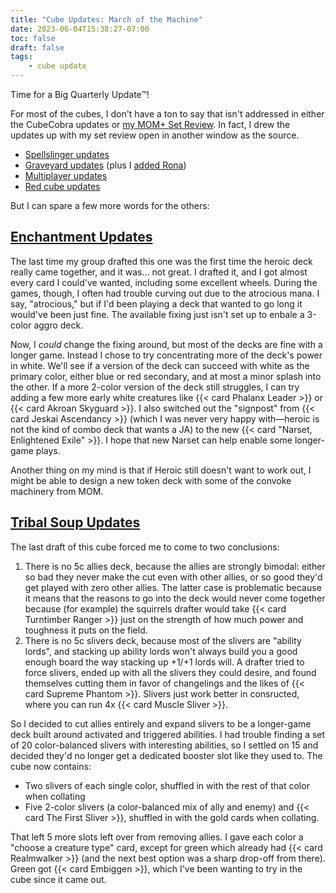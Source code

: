```yaml
---
title: "Cube Updates: March of the Machine"
date: 2023-06-04T15:38:27-07:00
toc: false
draft: false
tags:
    - cube update
---
```


Time for a Big Quarterly Update™!

<!--more-->

For most of the cubes, I don't have a ton to say that isn't addressed in either the CubeCobra updates or [my MOM+ Set Review](/posts/2023-06-04-set-review-mom). In fact, I drew the updates up with my set review open in another window as the source.

  * [Spellslinger updates](https://cubecobra.com/cube/blog/blogpost/e9d11609-a7fc-480f-b4b1-9cc69d8a639a)
  * [Graveyard updates](https://cubecobra.com/cube/blog/blogpost/efd6f00b-1595-45c7-92b9-f745f432a897) (plus I [added Rona](https://cubecobra.com/cube/blog/blogpost/454cd57d-d600-4d2b-b2a4-846d619d3ff7))
  * [Multiplayer updates](https://cubecobra.com/cube/blog/blogpost/2ca60dc1-914c-45f2-acae-a50fe0daffcb)
  * [Red cube updates](https://cubecobra.com/cube/blog/blogpost/b6b63cca-09c2-4509-8521-d8351c87742d)

But I can spare a few more words for the others:


## [Enchantment Updates](https://cubecobra.com/cube/blog/blogpost/bf2c7e17-8d61-4983-948c-029acf27939c)

The last time my group drafted this one was the first time the heroic deck really came together, and it was... not great. I drafted it, and I got almost every card I could've wanted, including some excellent wheels. During the games, though, I often had trouble curving out due to the atrocious mana. I say, "atrocious," but if I'd been playing a deck that wanted to go long it would've been just fine. The available fixing just isn't set up to enbale a 3-color aggro deck.

Now, I _could_ change the fixing around, but most of the decks are fine with a longer game. Instead I chose to try concentrating more of the deck's power in white. We'll see if a version of the deck can succeed with white as the primary color, either blue or red secondary, and at most a minor splash into the other. If a more 2-color version of the deck still struggles, I can try adding a few more early white creatures like {{< card Phalanx Leader >}} or {{< card Akroan Skyguard >}}. I also switched out the "signpost" from {{< card Jeskai Ascendancy >}} (which I was never very happy with—heroic is not the kind of combo deck that wants a JA) to the new {{< card "Narset, Enlightened Exile" >}}. I hope that new Narset can help enable some longer-game plays.

Another thing on my mind is that if Heroic still doesn't want to work out, I might be able to design a new token deck with some of the convoke machinery from MOM.


## [Tribal Soup Updates](https://cubecobra.com/cube/blog/blogpost/6b7d9f5c-4bb2-405c-a37b-9bfe9248d886)

The last draft of this cube forced me to come to two conclusions:

 1. There is no 5c allies deck, because the allies are strongly bimodal: either so bad they never make the cut even with other allies, or so good they'd get played with zero other allies. The latter case is problematic because it means that the reasons to go into the deck would never come together because (for example) the squirrels drafter would take {{< card Turntimber Ranger >}} just on the strength of how much power and toughness it puts on the field.
 2. There is no 5c slivers deck, because most of the slivers are "ability lords", and stacking up ability lords won't always build you a good enough board the way stacking up +1/+1 lords will. A drafter tried to force slivers, ended up with all the slivers they could desire, and found themselves cutting them in favor of changelings and the likes of {{< card Supreme Phantom >}}. Slivers just work better in consructed, where you can run 4x {{< card Muscle Sliver >}}.

So I decided to cut allies entirely and expand slivers to be a longer-game deck built around activated and triggered abilities. I had trouble finding a set of 20 color-balanced slivers with interesting abilities, so I settled on 15 and decided they'd no longer get a dedicated booster slot like they used to. The cube now contains:

  * Two slivers of each single color, shuffled in with the rest of that color when collating
  * Five 2-color slivers (a color-balanced mix of ally and enemy) and {{< card The First Sliver >}}, shuffled in with the gold cards when collating.

That left 5 more slots left over from removing allies. I gave each color a "choose a creature type" card, except for green which already had {{< card Realmwalker >}} (and the next best option was a sharp drop-off from there). Green got {{< card Embiggen >}}, which I've been wanting to try in the cube since it came out.